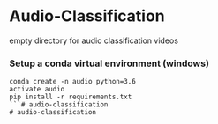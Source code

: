 # Audio-Classification
empty directory for audio classification videos

### Setup a conda virtual environment (windows)

```
conda create -n audio python=3.6
activate audio
pip install -r requirements.txt
```# audio-classification
# audio-classification
